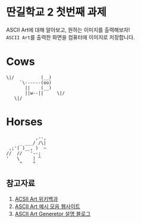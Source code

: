 # 딴길학교 2 첫번째 과제
ASCII Art에 대해 알아보고, 원하는 이미지를 출력해보자!  
`ASCII Art`를 출력한 화면을 컴퓨터에 이미지로 저장합니다.  

# Cows
```
\|/          (__)    
     `\------(oo)
       ||    (__)
       ||w--||     \|/
   \|/
```

# Horses
```
           ,--,
     _ ___/ /\|
 ,;'( )__, )  ~
//  //   '--; 
'   \     | ^
     ^    ^
```


## 참고자료
1. [ACSII Art 위키백과](https://ko.wikipedia.org/wiki/%EC%95%84%EC%8A%A4%ED%82%A4_%EC%95%84%ED%8A%B8)  
2. [ASCII Art 예시 모음 웹사이트](https://www.asciiart.eu/)
3. [ASCII Art Generetor 설명 블로그](https://m.blog.naver.com/PostView.naver?isHttpsRedirect=true&blogId=pxkey&logNo=221222494531) 